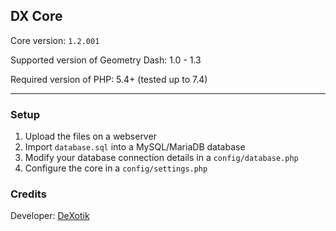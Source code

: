 ## DX Core

Core version: `1.2.001`

Supported version of Geometry Dash: 1.0 - 1.3

Required version of PHP: 5.4+ (tested up to 7.4)

---

### Setup

1. Upload the files on a webserver
2. Import `database.sql` into a MySQL/MariaDB database
3. Modify your database connection details in a `config/database.php`
4. Configure the core in a `config/settings.php`

### Credits

Developer: [DeXotik](https://vk.com/dexotik)
